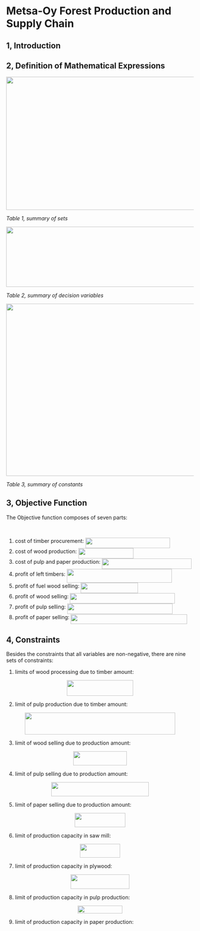 
# Metsa-Oy Forest Production and Supply Chain

## 1, Introduction

## 2, Definition of Mathematical Expressions

<p align="center"><img src="/examples/linear/tex/8bddddb32ef95a899a679dd665fbdbde.svg?invert_in_darkmode&sanitize=true" align=middle width=675.18395835pt height=357.51909599999993pt/></p>

_Table 1, summary of sets_

<p align="center"><img src="/examples/linear/tex/b4ca526a841945d6eda9e6decd2b32d2.svg?invert_in_darkmode&sanitize=true" align=middle width=600.88377195pt height=162.41008575pt/></p>

_Table 2, summary of decision variables_

<p align="center"><img src="/examples/linear/tex/ffac32eb9161624f5e4cf441cc3a0583.svg?invert_in_darkmode&sanitize=true" align=middle width=662.8705676999999pt height=462.78645599999993pt/></p>

_Table 3, summary of constants_

## 3, Objective Function

The Objective function composes of seven parts:

<p align="center"><img src="/examples/linear/tex/b47bd68f22e7dcf085c3ab6c5d60db32.svg?invert_in_darkmode&sanitize=true" align=middle width=447.76056765pt height=17.9744895pt/></p>

1. cost of timber procurement: <img src="/examples/linear/tex/3105ef12d4124914bdf6eca550abd4f4.svg?invert_in_darkmode&sanitize=true" align=middle width=227.23550519999995pt height=27.91243950000002pt/>
2. cost of wood production: <img src="/examples/linear/tex/1e00f4a6a4054fc7e82e0ceb70415bf9.svg?invert_in_darkmode&sanitize=true" align=middle width=148.89015239999998pt height=27.91243950000002pt/>
3. cost of pulp and paper production: <img src="/examples/linear/tex/0eb6e878fc02e30a9498da6da53e2683.svg?invert_in_darkmode&sanitize=true" align=middle width=241.48708485000003pt height=27.6567522pt/>
4. profit of left timbers: <img src="/examples/linear/tex/2266dd63ff97aee78dc1afe07dea1f42.svg?invert_in_darkmode&sanitize=true" align=middle width=282.37581405000003pt height=37.80850590000001pt/>
5. profit of fuel wood selling: <img src="/examples/linear/tex/1b659a4d826919922811b7d275bf2e58.svg?invert_in_darkmode&sanitize=true" align=middle width=153.77517044999996pt height=27.91243950000002pt/>
6. profit of wood selling: <img src="/examples/linear/tex/32ca75984f86e56e01c418b7f6d5ef0f.svg?invert_in_darkmode&sanitize=true" align=middle width=281.8592964pt height=27.91243950000002pt/>
7. profit of pulp selling: <img src="/examples/linear/tex/39b6d494aa52f9c75518cf3e6269dd88.svg?invert_in_darkmode&sanitize=true" align=middle width=283.33392285pt height=27.91243950000002pt/>
8. profit of paper selling: <img src="/examples/linear/tex/92ca546912179d9956f45eddf58b3232.svg?invert_in_darkmode&sanitize=true" align=middle width=312.3548339999999pt height=25.70766330000001pt/>

## 4, Constraints

Besides the constraints that all variables are non-negative, there are nine sets of constraints:

1. limits of wood processing due to timber amount:

<p align="center"><img src="/examples/linear/tex/be71294c428b4264e0fba57c44b04bb4.svg?invert_in_darkmode&sanitize=true" align=middle width=177.2920248pt height=41.9486826pt/></p>

2. limit of pulp production due to timber amount:

<p align="center"><img src="/examples/linear/tex/29ea5580ef018de33d61f4cad6b78e7e.svg?invert_in_darkmode&sanitize=true" align=middle width=404.8505472pt height=59.1786591pt/></p>

3. limit of wood selling due to production amount:

<p align="center"><img src="/examples/linear/tex/5b52ce8539f371dda15e492a5a637a95.svg?invert_in_darkmode&sanitize=true" align=middle width=144.5759832pt height=37.90293045pt/></p>

4. limit of pulp selling due to production amount:

<p align="center"><img src="/examples/linear/tex/92cda86d89f876ba8dc08a618f367d90.svg?invert_in_darkmode&sanitize=true" align=middle width=261.82183499999996pt height=37.90293045pt/></p>

5. limit of paper selling due to production amount:

<p align="center"><img src="/examples/linear/tex/98b373f111a64de6fa05473c2941578e.svg?invert_in_darkmode&sanitize=true" align=middle width=135.28984425pt height=37.90293045pt/></p>

6. limit of production capacity in saw mill:

<p align="center"><img src="/examples/linear/tex/9e0b5c9fc8266bed2ebf1fabd3ca182f.svg?invert_in_darkmode&sanitize=true" align=middle width=108.4345977pt height=37.775108249999995pt/></p>

7. limit of production capacity in plywood:

<p align="center"><img src="/examples/linear/tex/fe07094ff82eb5cbe3c99b7598ff71df.svg?invert_in_darkmode&sanitize=true" align=middle width=158.63258565pt height=38.90747685pt/></p>

8. limit of production capacity in pulp production:

<p align="center"><img src="/examples/linear/tex/cc4149a797b3bb04b3bbd2ddfd463412.svg?invert_in_darkmode&sanitize=true" align=middle width=120.86924355pt height=20.95157625pt/></p>

9. limit of production capacity in paper production:

<p align="center"><img src="/examples/linear/tex/2adbbe89b80b1c9fc8ed4da55392c3e6.svg?invert_in_darkmode&sanitize=true" align=middle width=104.07936329999998pt height=14.937954899999998pt/></p>
